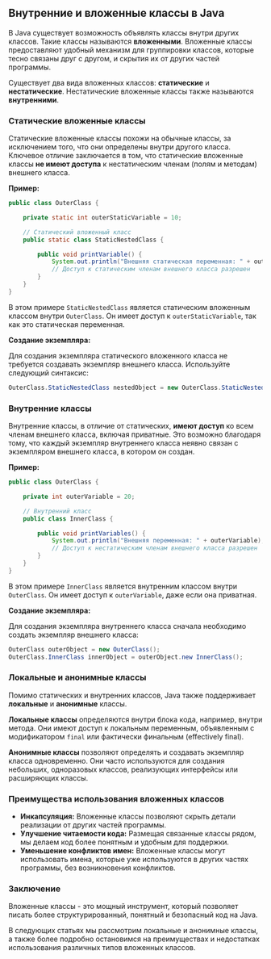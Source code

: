 ## Внутренние и вложенные классы в Java

В Java существует возможность объявлять классы внутри других классов. Такие классы называются **вложенными**. Вложенные классы предоставляют удобный механизм для группировки классов, которые тесно связаны друг с другом, и скрытия их от других частей программы.

Существует два вида вложенных классов: **статические** и **нестатические**. Нестатические вложенные классы также называются **внутренними**.

### Статические вложенные классы

Статические вложенные классы похожи на обычные классы, за исключением того, что они определены внутри другого класса. Ключевое отличие заключается в том, что статические вложенные классы **не имеют доступа** к нестатическим членам (полям и методам) внешнего класса. 

**Пример:**

```java
public class OuterClass {

    private static int outerStaticVariable = 10;

    // Статический вложенный класс
    public static class StaticNestedClass {

        public void printVariable() {
            System.out.println("Внешняя статическая переменная: " + outerStaticVariable);
            // Доступ к статическим членам внешнего класса разрешен
        }
    }
}
```

В этом примере `StaticNestedClass` является статическим вложенным классом внутри `OuterClass`. Он имеет доступ к `outerStaticVariable`, так как это статическая переменная.

**Создание экземпляра:**

Для создания экземпляра статического вложенного класса не требуется создавать экземпляр внешнего класса. Используйте следующий синтаксис:

```java
OuterClass.StaticNestedClass nestedObject = new OuterClass.StaticNestedClass();
```

### Внутренние классы

Внутренние классы, в отличие от статических, **имеют доступ** ко всем членам внешнего класса, включая приватные. Это возможно благодаря тому, что каждый экземпляр внутреннего класса неявно связан с экземпляром внешнего класса, в котором он создан.

**Пример:**

```java
public class OuterClass {

    private int outerVariable = 20;

    // Внутренний класс
    public class InnerClass {

        public void printVariables() {
            System.out.println("Внешняя переменная: " + outerVariable);
            // Доступ к нестатическим членам внешнего класса разрешен
        }
    }
}
```

В этом примере `InnerClass` является внутренним классом внутри `OuterClass`. Он имеет доступ к `outerVariable`, даже если она приватная.

**Создание экземпляра:**

Для создания экземпляра внутреннего класса сначала необходимо создать экземпляр внешнего класса:

```java
OuterClass outerObject = new OuterClass();
OuterClass.InnerClass innerObject = outerObject.new InnerClass();
```

### Локальные и анонимные классы

Помимо статических и внутренних классов, Java также поддерживает **локальные** и **анонимные** классы.

**Локальные классы** определяются внутри блока кода, например, внутри метода. Они имеют доступ к локальным переменным, объявленным с модификатором `final` или фактически финальным (effectively final).

**Анонимные классы** позволяют определять и создавать экземпляр класса одновременно. Они часто используются для создания небольших, одноразовых классов, реализующих интерфейсы или расширяющих классы.

### Преимущества использования вложенных классов

* **Инкапсуляция:** Вложенные классы позволяют скрыть детали реализации от других частей программы.
* **Улучшение читаемости кода:** Размещая связанные классы рядом, мы делаем код более понятным и удобным для поддержки.
* **Уменьшение конфликтов имен:** Вложенные классы могут использовать имена, которые уже используются в других частях программы, без возникновения конфликтов.

### Заключение

Вложенные классы - это мощный инструмент, который позволяет писать более структурированный, понятный и безопасный код на Java. 

В следующих статьях мы рассмотрим локальные и анонимные классы, а также более подробно остановимся на преимуществах и недостатках использования различных типов вложенных классов.
